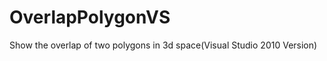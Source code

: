 OverlapPolygonVS
================

Show the overlap of two polygons in 3d space(Visual Studio 2010 Version)
